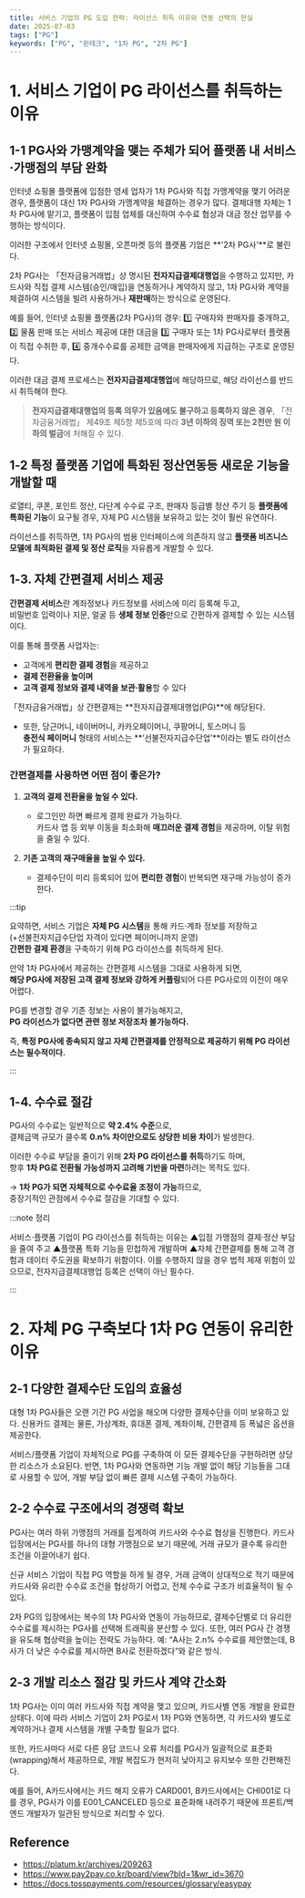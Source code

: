 ```yaml
---
title: 서비스 기업의 PG 도입 전략: 라이선스 취득 이유와 연동 선택의 현실
date: 2025-07-03
tags: ["PG"]
keywords: ["PG", "핀테크", "1차 PG", "2차 PG"]
---
```


# 1. 서비스 기업이 PG 라이선스를 취득하는 이유

## 1-1 PG사와 가맹계약을 맺는 주체가 되어 플랫폼 내 서비스·가맹점의 부담 완화
인터넷 쇼핑몰 플랫폼에 입점한 영세 업자가 1차 PG사와 직접 가맹계약을 맺기 어려운 경우, 플랫폼이 대신 1차 PG사와 가맹계약을 체결하는 경우가 많다. 결제대행 자체는 1차 PG사에 맡기고, 플랫폼이 입점 업체를 대신하여 수수료 협상과 대금 정산 업무를 수행하는 방식이다.

이러한 구조에서 인터넷 쇼핑몰, 오픈마켓 등의 플랫폼 기업은 **'2차 PG사'**로 불린다.

2차 PG사는 「전자금융거래법」상 명시된 **전자지급결제대행업**을 수행하고 있지만, 카드사와 직접 결제 시스템(승인/매입)을 연동하거나 계약하지 않고, 1차 PG사와 계약을 체결하여 시스템을 빌려 사용하거나 **재판매**하는 방식으로 운영된다.

예를 들어, 인터넷 쇼핑몰 플랫폼(2차 PG사)의 경우:
1️⃣ 구매자와 판매자를 중개하고,
2️⃣ 물품 판매 또는 서비스 제공에 대한 대금을
3️⃣ 구매자 또는 1차 PG사로부터 플랫폼이 직접 수취한 후,
4️⃣ 중개수수료를 공제한 금액을 판매자에게 지급하는 구조로 운영된다.

이러한 대금 결제 프로세스는 **전자지급결제대행업**에 해당하므로, 해당 라이선스를 반드시 취득해야 한다.

> **전자지급결제대행업의 등록 의무가 있음에도 불구하고 등록하지 않은 경우**, 「전자금융거래법」 제49조 제5항 제5호에 따라 **3년 이하의 징역 또는 2천만 원 이하의 벌금**에 처해질 수 있다.



## 1-2 특정 플랫폼 기업에 특화된 정산연동등 새로운 기능을 개발할 때

로열티, 쿠폰, 포인트 정산, 다단계 수수료 구조, 판매자 등급별 정산 주기 등 **플랫폼에 특화된 기능**이 요구될 경우, 자체 PG 시스템을 보유하고 있는 것이 훨씬 유연하다.

라이선스를 취득하면, 1차 PG사의 범용 인터페이스에 의존하지 않고 **플랫폼 비즈니스 모델에 최적화된 결제 및 정산 로직**을 자유롭게 개발할 수 있다.

## 1-3. 자체 간편결제 서비스 제공

**간편결제 서비스**란 계좌정보나 카드정보를 서비스에 미리 등록해 두고,  
비밀번호 입력이나 지문, 얼굴 등 **생체 정보 인증**만으로 간편하게 결제할 수 있는 시스템이다.

이를 통해 플랫폼 사업자는:

- 고객에게 **편리한 결제 경험**을 제공하고  
- **결제 전환율을 높이며**  
- **고객 결제 정보와 결제 내역을 보관·활용**할 수 있다

「전자금융거래법」상 간편결제는 **전자지급결제대행업(PG)**에 해당된다.

- 또한, 당근머니, 네이버머니, 카카오페이머니, 쿠팡머니, 토스머니 등  
  **충전식 페이머니** 형태의 서비스는 **‘선불전자지급수단업’**이라는 별도 라이선스가 필요하다.

### 간편결제를 사용하면 어떤 점이 좋은가?

1. **고객의 결제 전환율을 높일 수 있다.**  
   - 로그인만 하면 빠르게 결제 완료가 가능하다.  
     카드사 앱 등 외부 이동을 최소화해 **매끄러운 결제 경험**을 제공하며, 이탈 위험을 줄일 수 있다.

2. **기존 고객의 재구매율을 높일 수 있다.**  
   - 결제수단이 미리 등록되어 있어 **편리한 경험**이 반복되면 재구매 가능성이 증가한다.

:::tip

요약하면, 서비스 기업은 **자체 PG 시스템**을 통해 카드·계좌 정보를 저장하고  
(+선불전자지급수단업 자격이 있다면 페이머니까지 운영)  
**간편한 결제 환경**을 구축하기 위해 PG 라이선스를 취득하게 된다.

만약 1차 PG사에서 제공하는 간편결제 시스템을 그대로 사용하게 되면,  
**해당 PG사에 저장된 고객 결제 정보와 강하게 커플링**되어 다른 PG사로의 이전이 매우 어렵다.

PG를 변경할 경우 기존 정보는 사용이 불가능해지고,  
**PG 라이선스가 없다면 관련 정보 저장조차 불가능하다.**

즉, **특정 PG사에 종속되지 않고 자체 간편결제를 안정적으로 제공하기 위해 PG 라이선스는 필수적이다.**

:::

## 1-4. 수수료 절감

PG사의 수수료는 일반적으로 **약 2.4% 수준**으로,  
결제금액 규모가 클수록 **0.n% 차이만으로도 상당한 비용 차이**가 발생한다.

이러한 수수료 부담을 줄이기 위해 **2차 PG 라이선스를 취득**하기도 하며,  
향후 **1차 PG로 전환될 가능성까지 고려해 기반을 마련**하려는 목적도 있다.

→ **1차 PG가 되면 자체적으로 수수료율 조정이 가능**하므로,  
중장기적인 관점에서 수수료 절감을 기대할 수 있다.


:::note 정리

서비스·플랫폼 기업이 PG 라이선스를 취득하는 이유는 ▲입점 가맹점의 결제·정산 부담을 줄여 주고 ▲플랫폼 특화 기능을 민첩하게 개발하며 ▲자체 간편결제를 통해 고객 경험과 데이터 주도권을 확보하기 위함이다. 이를 수행하지 않을 경우 법적 제재 위험이 있으므로, 전자지급결제대행업 등록은 선택이 아닌 필수다.

:::

# 2. 자체 PG 구축보다 1차 PG 연동이 유리한 이유

## 2-1 다양한 결제수단 도입의 효율성

대형 1차 PG사들은 오랜 기간 PG 사업을 해오며 다양한 결제수단을 이미 보유하고 있다. 신용카드 결제는 물론, 가상계좌, 휴대폰 결제, 계좌이체, 간편결제 등 폭넓은 옵션을 제공한다.

서비스/플랫폼 기업이 자체적으로 PG를 구축하여 이 모든 결제수단을 구현하려면 상당한 리소스가 소요된다. 반면, 1차 PG사와 연동하면 기능 개발 없이 해당 기능들을 그대로 사용할 수 있어, 개발 부담 없이 빠른 결제 시스템 구축이 가능하다.

## 2-2 수수료 구조에서의 경쟁력 확보

PG사는 여러 하위 가맹점의 거래를 집계하여 카드사와 수수료 협상을 진행한다. 카드사 입장에서는 PG사를 하나의 대형 가맹점으로 보기 때문에, 거래 규모가 클수록 유리한 조건을 이끌어내기 쉽다.

신규 서비스 기업이 직접 PG 역할을 하게 될 경우, 거래 금액이 상대적으로 적기 때문에 카드사와 유리한 수수료 조건을 협상하기 어렵고, 전체 수수료 구조가 비효율적이 될 수 있다.

2차 PG의 입장에서는 복수의 1차 PG사와 연동이 가능하므로, 결제수단별로 더 유리한 수수료를 제시하는 PG사를 선택해 트래픽을 분산할 수 있다. 또한, 여러 PG사 간 경쟁을 유도해 협상력을 높이는 전략도 가능하다.
예: “A사는 2.n% 수수료를 제안했는데, B사가 더 낮은 수수료를 제시하면 B사로 전환하겠다”와 같은 방식.

## 2-3 개발 리소스 절감 및 카드사 계약 간소화

1차 PG사는 이미 여러 카드사와 직접 계약을 맺고 있으며, 카드사별 연동 개발을 완료한 상태다. 이에 따라 서비스 기업이 2차 PG로서 1차 PG와 연동하면, 각 카드사와 별도로 계약하거나 결제 시스템을 개별 구축할 필요가 없다.

또한, 카드사마다 서로 다른 응답 코드나 오류 처리를 PG사가 일괄적으로 표준화(wrapping)해서 제공하므로, 개발 복잡도가 현저히 낮아지고 유지보수 또한 간편해진다.

예를 들어, A카드사에서는 카드 해지 오류가 CARD001, B카드사에서는 CHI001로 다를 경우, PG사가 이를 E001_CANCELED 등으로 표준화해 내려주기 때문에 프론트/백엔드 개발자가 일관된 방식으로 처리할 수 있다.

## Reference
- https://platum.kr/archives/209263
- https://www.pay2pay.co.kr/board/view?bId=1&wr_id=3670
- https://docs.tosspayments.com/resources/glossary/easypay

